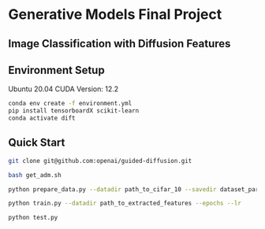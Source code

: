 # Generative Models Final Project
## Image Classification with Diffusion Features

## Environment Setup
Ubuntu 20.04  CUDA Version: 12.2

``` bash
conda env create -f environment.yml
pip install tensorboardX scikit-learn
conda activate dift
```

## Quick Start

``` bash
git clone git@github.com:openai/guided-diffusion.git

bash get_adm.sh

python prepare_data.py --datadir path_to_cifar_10 --savedir dataset_parent_dir -t --up_ft_index --ensemble

python train.py --datadir path_to_extracted_features --epochs --lr

python test.py
```
